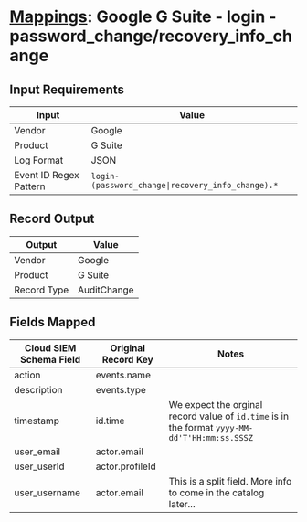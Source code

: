 # [Mappings](README.md): Google G Suite - login - password_change/recovery_info_change

## Input Requirements

|Input|Value|
|-----|-----|
|Vendor|Google|
|Product|G Suite|
|Log Format|JSON|
|Event ID Regex Pattern|`login-(password_change\|recovery_info_change).*`|

## Record Output

|Output|Value|
|------|-----|
|Vendor|Google|
|Product|G Suite|
|Record Type|AuditChange|

## Fields Mapped

|Cloud SIEM Schema Field|Original Record Key|Notes|
|-----------------------|-------------------|-----|
|action|events.name||
|description|events.type||
|timestamp|id.time|We expect the orginal record value of `id.time` is in the format `yyyy-MM-dd'T'HH:mm:ss.SSSZ`|
|user_email|actor.email||
|user_userId|actor.profileId||
|user_username|actor.email|This is a split field. More info to come in the catalog later...|

